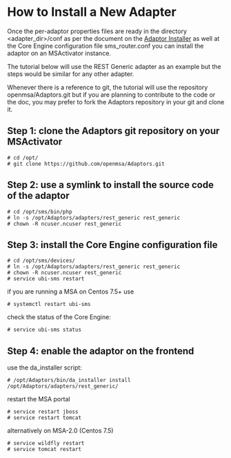 How to Install a New Adapter
============================

Once the per-adaptor properties files are ready in the directory <adapter_dir>/conf as per the document on the [Adaptor Installer](Adaptor_installer.md) as well at the Core Engine configuration file sms_router.conf you can install the adaptor on an MSActivator instance.

The tutorial below will use the REST Generic adapter as an example but the steps would be similar for any other adapter.

Whenever there is a reference to git, the tutorial will use the repository openmsa/Adaptors.git but if you are planning to contribute to the code or the doc, you may prefer to fork the Adaptors repository in your git and clone it.  

Step 1: clone the Adaptors git repository on your MSActivator
------ 
```
# cd /opt/
# git clone https://github.com/openmsa/Adaptors.git
```

Step 2: use a symlink to install the source code of the adaptor
------
```
# cd /opt/sms/bin/php
# ln -s /opt/Adaptors/adapters/rest_generic rest_generic
# chown -R ncuser.ncuser rest_generic
```

Step 3: install the Core Engine configuration file
------
```
# cd /opt/sms/devices/
# ln -s /opt/Adaptors/adapters/rest_generic rest_generic
# chown -R ncuser.ncuser rest_generic
# service ubi-sms restart
```
if you are running a MSA on Centos 7.5+ use
```
# systemctl restart ubi-sms
```
check the status of the Core Engine:
```
# service ubi-sms status
```

Step 4: enable the adaptor on the frontend
------

use the da_installer script:
```
# /opt/Adaptors/bin/da_installer install /opt/Adaptors/adapters/rest_generic/
```
restart the MSA portal
```
# service restart jboss
# service restart tomcat 
```
alternatively on MSA-2.0 (Centos 7.5)
```
# service wildfly restart
# service tomcat restart
```
